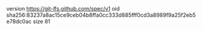 version https://git-lfs.github.com/spec/v1
oid sha256:83237a8ac15ce9ceb04b8ffa0cc333d885fff0cd3a8989f9a25f2eb5e78dc0ac
size 81
